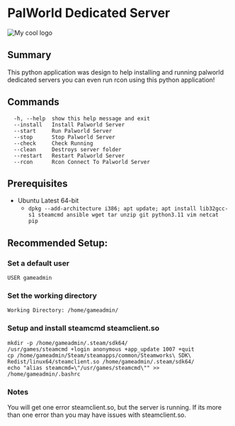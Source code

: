 # PalWorld Dedicated Server

<img src="https://cdn.akamai.steamstatic.com/steam/apps/1623730/header.jpg" alt="My cool logo"/>

## Summary
This python application was design to help installing and running palworld dedicated servers
you can even run rcon using this python application! 

## Commands
```angular2html
  -h, --help  show this help message and exit
  --install   Install Palworld Server
  --start     Run Palworld Server
  --stop      Stop Palworld Server
  --check     Check Running
  --clean     Destroys server folder
  --restart   Restart Palworld Server
  --rcon      Rcon Connect To Palworld Server
```

## Prerequisites
* Ubuntu Latest 64-bit
    * `dpkg --add-architecture i386; apt update; apt install lib32gcc-s1 steamcmd ansible wget tar unzip git python3.11 vim netcat pip `
    
## Recommended Setup: 
### Set a default user
```USER gameadmin```

### Set the working directory
```Working Directory: /home/gameadmin/```

### Setup and install steamcmd steamclient.so
```angular2html
mkdir -p /home/gameadmin/.steam/sdk64/
/usr/games/steamcmd +login anonymous +app_update 1007 +quit
cp /home/gameadmin/Steam/steamapps/common/Steamworks\ SDK\ Redist/linux64/steamclient.so /home/gameadmin/.steam/sdk64/
echo "alias steamcmd=\"/usr/games/steamcmd\"" >> /home/gameadmin/.bashrc
```

### Notes
You will get one error steamclient.so, but the server is running. If its more than one error than you may have issues with steamclient.so.
